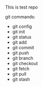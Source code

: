 This is test repo

git commands:

- git config
- git init
- git status
- git add
- git commit
- git push
- git branch
- git checkout
- git fetch
- git pull
- git stash
